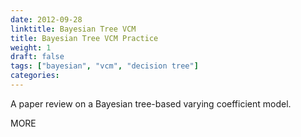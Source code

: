 ```yaml
---
date: 2012-09-28
linktitle: Bayesian Tree VCM
title: Bayesian Tree VCM Practice
weight: 1
draft: false
tags: ["bayesian", "vcm", "decision tree"]
categories:
---
```


A paper review on a Bayesian tree-based varying coefficient model.


<!--more-->

MORE